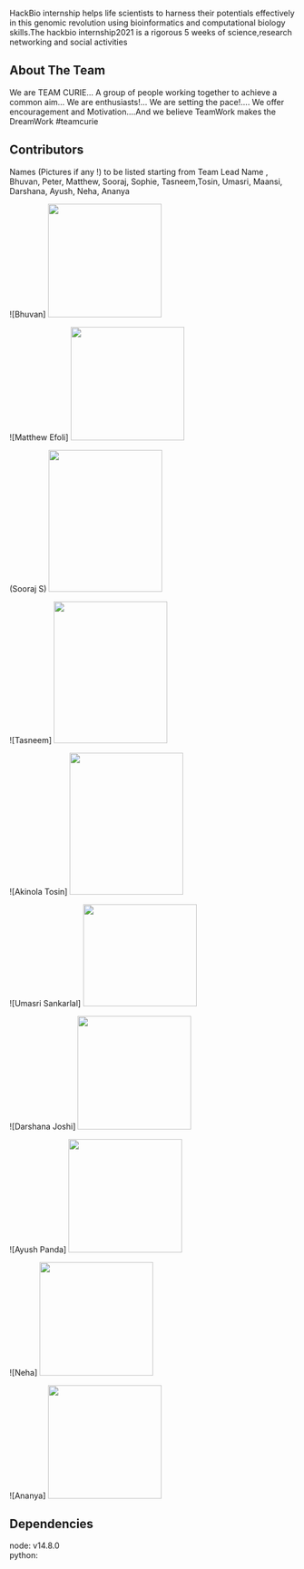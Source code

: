HackBio internship helps life scientists to harness their potentials effectively in this genomic revolution using bioinformatics and computational biology skills.The hackbio internship2021 is a rigorous 5 weeks of science,research networking and social activities

## About The Team

We are TEAM CURIE... 
A group of people working together to achieve a common aim... We are enthusiasts!... We are setting the pace!.... We offer encouragement and Motivation....And we believe TeamWork makes the DreamWork #teamcurie

## Contributors

Names (Pictures if any !) to be listed starting from Team Lead Name , Bhuvan, Peter, Matthew, Sooraj, Sophie, Tasneem,Tosin, Umasri, Maansi, Darshana, Ayush, Neha, Ananya

![Bhuvan] <img src="https://user-images.githubusercontent.com/88160848/127892220-717ae827-93eb-4b40-9c62-db87f42c0506.png" width="200" height="200">

![Matthew Efoli] <img src="https://user-images.githubusercontent.com/46563295/127892474-7238db82-4fd8-442b-9d13-aedb8500adc8.jpg"  width="200" height="200">

(Sooraj S) <img src="https://user-images.githubusercontent.com/88287926/127906177-9284f2a4-1284-484e-b3a6-adf4d9be69af.jpg"  width="200" height="250">

![Tasneem] <img src="https://user-images.githubusercontent.com/60441452/127983889-6dcc6fd9-f995-418a-ba18-4b913fb614c3.jpg" width="200" height="250">

![Akinola Tosin] <img src="https://user-images.githubusercontent.com/88287437/127900471-77d70513-0639-47c2-8e22-03df0160479e.jpg" width="200" height="250">

![Umasri Sankarlal] <img src="https://user-images.githubusercontent.com/77769613/127956061-98baa36d-4052-4916-8c4c-ac995c26fc25.jpg" width="200" height="180">

![Darshana Joshi] <img src="https://user-images.githubusercontent.com/83279269/127975947-e5a94358-1e88-4011-8261-61da4f35b40f.jpg" width="200" height="200">

![Ayush Panda] <img src="https://user-images.githubusercontent.com/88286571/127991916-75e8ca85-abd2-48a2-bd89-9a01f29e32fb.jpg" width="200" height="200">

![Neha] <img src="https://user-images.githubusercontent.com/88286505/128015259-d34b43c1-aac3-4dbb-9b31-77673bc6c37d.jpg" width="200" height="200">

![Ananya] <img src="https://user-images.githubusercontent.com/88286303/128016685-50b60d7f-c532-4856-93e6-57bb4173de6d.jpg" width="200" height="200">

## Dependencies

node: v14.8.0 <br/>
python:
